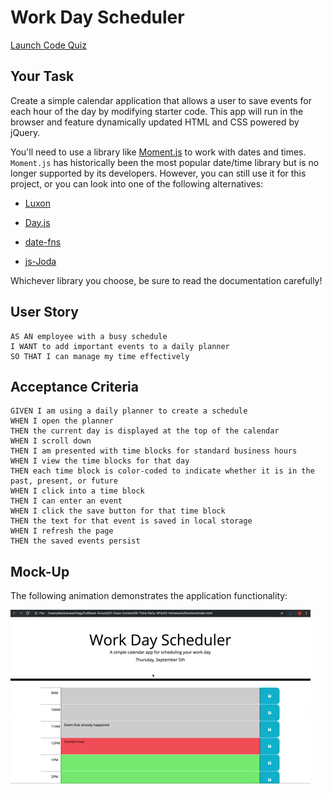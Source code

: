 # Work Day Scheduler
[Launch Code Quiz](https://nguenang7.github.io/Code-Quiz.github.io/)
## Your Task

Create a simple calendar application that allows a user to save events for each hour of the day by modifying starter code. This app will run in the browser and feature dynamically updated HTML and CSS powered by jQuery.

You'll need to use a library like [Moment.js](https://momentjs.com/) to work with dates and times. `Moment.js` has historically been the most popular date/time library but is no longer supported by its developers. However, you can still use it for this project, or you can look into one of the following alternatives:

  * [Luxon](https://moment.github.io/luxon/)

  * [Day.js](https://day.js.org/)

  * [date-fns](https://date-fns.org/)

  * [js-Joda](https://js-joda.github.io/js-joda/)

Whichever library you choose, be sure to read the documentation carefully!


## User Story

```
AS AN employee with a busy schedule
I WANT to add important events to a daily planner
SO THAT I can manage my time effectively
```


## Acceptance Criteria

```
GIVEN I am using a daily planner to create a schedule
WHEN I open the planner
THEN the current day is displayed at the top of the calendar
WHEN I scroll down
THEN I am presented with time blocks for standard business hours
WHEN I view the time blocks for that day
THEN each time block is color-coded to indicate whether it is in the past, present, or future
WHEN I click into a time block
THEN I can enter an event
WHEN I click the save button for that time block
THEN the text for that event is saved in local storage
WHEN I refresh the page
THEN the saved events persist
```


## Mock-Up

The following animation demonstrates the application functionality:

![day planner demo](./Assets/05-third-party-apis-homework-demo.gif)
